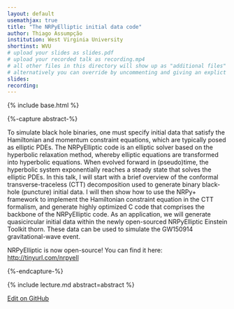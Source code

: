 ```yaml
---
layout: default
usemathjax: true
title: "The NRPyElliptic initial data code"
author: Thiago Assumpção
institution: West Virginia University
shortinst: WVU
# upload your slides as slides.pdf
# upload your recorded talk as recording.mp4
# all other files in this directory will show up as "additional files"
# alternatively you can override by uncommenting and giving an explict URL:
slides: 
recording: 
---
```

{% include base.html %}

{%-capture abstract-%}

To simulate black hole binaries, one must specify initial data that satisfy the Hamiltonian and momentum constraint equations, which are typically posed as elliptic PDEs. The NRPyElliptic code is an elliptic solver based on the hyperbolic relaxation method, whereby elliptic equations are transformed into hyperbolic equations. When evolved forward in (pseudo)time, the hyperbolic system exponentially reaches a steady state that solves the elliptic PDEs. In this talk, I will start with a brief overview of the conformal transverse-traceless (CTT) decomposition used to generate binary black-hole (puncture) initial data. I will then show how to use the NRPy+ framework to implement the Hamiltonian constraint equation in the CTT formalism, and generate highly optimized C code that comprises the backbone of the NRPyElliptic code. As an application, we will generate quasicircular initial data within the newly open-sourced NRPyElliptic Einstein Toolkit thorn. These data can be used to simulate the GW150914 gravitational-wave event.

NRPyElliptic is now open-source! You can find it here: http://tinyurl.com/nrpyell

{%-endcapture-%}

<div class="col-xs-12" markdown="1">
{% include lecture.md abstract=abstract %}

[Edit on GitHub](https://github.com/EinsteinToolkit/et2021uiuc/edit/master/{{page.path}})
</div>
